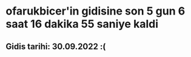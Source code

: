# ofarukbicer'in gidisine son 5 gun 6 saat 16 dakika 55 saniye kaldi

## Gidis tarihi: 30.09.2022 :(